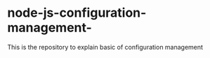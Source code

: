 # node-js-configuration-management-
This is the repository to explain basic of configuration management 

